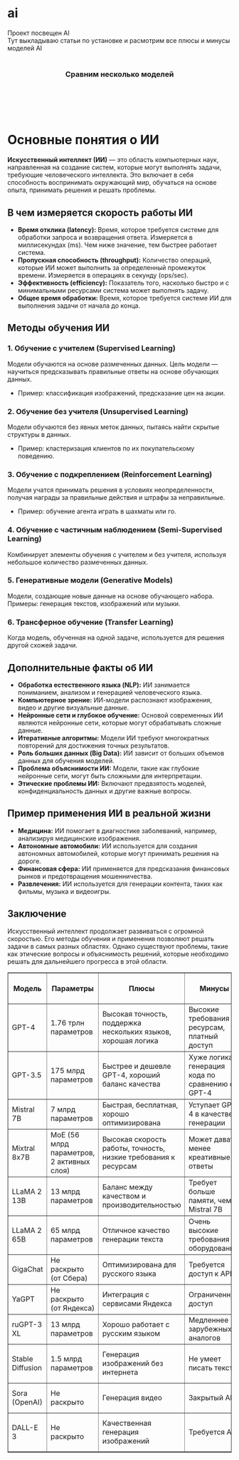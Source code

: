 # ai </br>
Проект посвещен AI </br>
Тут выкладываю статьи по установке и расмотрим все плюсы и минусы моделей AI</br></br>

<center><h3>Сравним несколько моделей </h3></center></br>
<table border="1">
    <tr>
        <th>Модель</th>
        <th>Параметры</th>
        <th>Плюсы</th>
        <th>Минусы</th>
        <th>Генерация изображений</th>
        <th>Генерация видео</th>
        <th>Написание кода</th>
        <th>Работа с документами</th>
        <th>Постановка задач</th>
        <th>Генерация аудио</th>
        <th>Метод обучения</th>
        <th>Скорость работы</th>
        <th>Требуется API</th>
        <th>Работает без интернета</th>
    </tr>
    <tr>
        <td>GPT-4</td>
        <td>1.76 трлн параметров</td>
        <td>Высокая точность, поддержка нескольких языков, хорошая логика</td>
        <td>Высокие требования к ресурсам, платный доступ</td>
        <td>Нет</td>
        <td>Нет</td>
        <td>Да</td>
        <td>Да</td>
        <td>Да</td>
        <td>Нет</td>
        <td>Трансформеры, обучение с учителем</td>
        <td>Высокая (RPS, TPS)</td>
        <td>Да</td>
        <td>Нет</td>
    </tr>
    <tr>
        <td>GPT-3.5</td>
        <td>175 млрд параметров</td>
        <td>Быстрее и дешевле GPT-4, хороший баланс качества</td>
        <td>Хуже логика и генерация кода по сравнению с GPT-4</td>
        <td>Нет</td>
        <td>Нет</td>
        <td>Да</td>
        <td>Да</td>
        <td>Да</td>
        <td>Нет</td>
        <td>Трансформеры, обучение с учителем</td>
        <td>Высокая (RPS, TPS)</td>
        <td>Да</td>
        <td>Нет</td>
    </tr>
    <tr>
        <td>Mistral 7B</td>
        <td>7 млрд параметров</td>
        <td>Быстрая, бесплатная, хорошо оптимизирована</td>
        <td>Уступает GPT-4 в качестве генерации</td>
        <td>Нет</td>
        <td>Нет</td>
        <td>Да</td>
        <td>Да</td>
        <td>Да</td>
        <td>Нет</td>
        <td>Трансформеры, обучение с учителем</td>
        <td>Средняя (TPS)</td>
        <td>Нет</td>
        <td>Да</td>
    </tr>
    <tr>
        <td>Mixtral 8x7B</td>
        <td>MoE (56 млрд параметров, 2 активных слоя)</td>
        <td>Высокая скорость работы, точность, низкие требования к ресурсам</td>
        <td>Может давать менее креативные ответы</td>
        <td>Нет</td>
        <td>Нет</td>
        <td>Да</td>
        <td>Да</td>
        <td>Да</td>
        <td>Нет</td>
        <td>MoE, обучение с учителем</td>
        <td>Высокая (RPS)</td>
        <td>Нет</td>
        <td>Да</td>
    </tr>
    <tr>
        <td>LLaMA 2 13B</td>
        <td>13 млрд параметров</td>
        <td>Баланс между качеством и производительностью</td>
        <td>Требует больше памяти, чем Mistral 7B</td>
        <td>Нет</td>
        <td>Нет</td>
        <td>Да</td>
        <td>Да</td>
        <td>Да</td>
        <td>Нет</td>
        <td>Трансформеры, обучение с учителем</td>
        <td>Средняя (TPS)</td>
        <td>Нет</td>
        <td>Да</td>
    </tr>
    <tr>
        <td>LLaMA 2 65B</td>
        <td>65 млрд параметров</td>
        <td>Отличное качество генерации текста</td>
        <td>Очень высокие требования к оборудованию</td>
        <td>Нет</td>
        <td>Нет</td>
        <td>Да</td>
        <td>Да</td>
        <td>Да</td>
        <td>Нет</td>
        <td>Трансформеры, обучение с учителем</td>
        <td>Низкая (Latency)</td>
        <td>Нет</td>
        <td>Да</td>
    </tr>
    <tr>
        <td>GigaChat</td>
        <td>Не раскрыто (от Сбера)</td>
        <td>Оптимизирована для русского языка</td>
        <td>Требуется доступ к API</td>
        <td>Нет</td>
        <td>Нет</td>
        <td>Да</td>
        <td>Да</td>
        <td>Да</td>
        <td>Нет</td>
        <td>Трансформеры, обучение с учителем</td>
        <td>Средняя (RPS)</td>
        <td>Да</td>
        <td>Нет</td>
    </tr>
    <tr>
        <td>YaGPT</td>
        <td>Не раскрыто (от Яндекса)</td>
        <td>Интеграция с сервисами Яндекса</td>
        <td>Ограниченный доступ</td>
        <td>Нет</td>
        <td>Нет</td>
        <td>Да</td>
        <td>Да</td>
        <td>Да</td>
        <td>Нет</td>
        <td>Трансформеры, обучение с учителем</td>
        <td>Высокая (RPS)</td>
        <td>Да</td>
        <td>Нет</td>
    </tr>
    <tr>
        <td>ruGPT-3 XL</td>
        <td>13 млрд параметров</td>
        <td>Хорошо работает с русским языком</td>
        <td>Медленнее зарубежных аналогов</td>
        <td>Нет</td>
        <td>Нет</td>
        <td>Да</td>
        <td>Да</td>
        <td>Да</td>
        <td>Нет</td>
        <td>Трансформеры, обучение с учителем</td>
        <td>Средняя (TPS)</td>
        <td>Нет</td>
        <td>Да</td>
    </tr>
    <tr>
        <td>Stable Diffusion</td>
        <td>1.5 млрд параметров</td>
        <td>Генерация изображений без интернета</td>
        <td>Не умеет писать текст</td>
        <td>Да</td>
        <td>Нет</td>
        <td>Нет</td>
        <td>Нет</td>
        <td>Нет</td>
        <td>Да</td>
        <td>Генеративные модели, обучение без учителя</td>
        <td>Средняя (TPS)</td>
        <td>Нет</td>
        <td>Да</td>
    </tr>
    <tr>
        <td>Sora (OpenAI)</td>
        <td>Не раскрыто</td>
        <td>Генерация видео</td>
        <td>Закрытый API</td>
        <td>Нет</td>
        <td>Да</td>
        <td>Нет</td>
        <td>Нет</td>
        <td>Да</td>
        <td>Нет</td>
        <td>Трансформеры, обучение с учителем</td>
        <td>Средняя (TPS)</td>
        <td>Да</td>
        <td>Нет</td>
    </tr>
    <tr>
        <td>DALL-E 3</td>
        <td>Не раскрыто</td>
        <td>Качественная генерация изображений</td>
        <td>Требуется API</td>
        <td>Да</td>
        <td>Нет</td>
        <td>Нет</td>
        <td>Нет</td>
        <td>Нет</td>
        <td>Нет</td>
        <td>Генеративные модели, обучение без учителя</td>



</br></br>




<h1>Основные понятия о ИИ</h1>

<p><strong>Искусственный интеллект (ИИ)</strong> — это область компьютерных наук, направленная на создание систем, которые могут выполнять задачи, требующие человеческого интеллекта. Это включает в себя способность воспринимать окружающий мир, обучаться на основе опыта, принимать решения и решать проблемы.</p>

<h2>В чем измеряется скорость работы ИИ</h2>
<ul>
    <li><strong>Время отклика (latency):</strong> Время, которое требуется системе для обработки запроса и возвращения ответа. Измеряется в миллисекундах (ms). Чем ниже значение, тем быстрее работает система.</li>
    <li><strong>Пропускная способность (throughput):</strong> Количество операций, которые ИИ может выполнить за определенный промежуток времени. Измеряется в операциях в секунду (ops/sec).</li>
    <li><strong>Эффективность (efficiency):</strong> Показатель того, насколько быстро и с минимальными ресурсами система может выполнять задачу.</li>
    <li><strong>Общее время обработки:</strong> Время, которое требуется системе ИИ для выполнения задачи от начала до конца.</li>
</ul>

<h2>Методы обучения ИИ</h2>
<h3>1. Обучение с учителем (Supervised Learning)</h3>
<p>Модели обучаются на основе размеченных данных. Цель модели — научиться предсказывать правильные ответы на основе обучающих данных.</p>
<ul>
    <li>Пример: классификация изображений, предсказание цен на акции.</li>
</ul>

<h3>2. Обучение без учителя (Unsupervised Learning)</h3>
<p>Модели обучаются без явных меток данных, пытаясь найти скрытые структуры в данных.</p>
<ul>
    <li>Пример: кластеризация клиентов по их покупательскому поведению.</li>
</ul>

<h3>3. Обучение с подкреплением (Reinforcement Learning)</h3>
<p>Модели учатся принимать решения в условиях неопределенности, получая награды за правильные действия и штрафы за неправильные.</p>
<ul>
    <li>Пример: обучение агента играть в шахматы или го.</li>
</ul>

<h3>4. Обучение с частичным наблюдением (Semi-Supervised Learning)</h3>
<p>Комбинирует элементы обучения с учителем и без учителя, используя небольшое количество размеченных данных.</p>

<h3>5. Генеративные модели (Generative Models)</h3>
<p>Модели, создающие новые данные на основе обучающего набора. Примеры: генерация текстов, изображений или музыки.</p>

<h3>6. Трансферное обучение (Transfer Learning)</h3>
<p>Когда модель, обученная на одной задаче, используется для решения другой схожей задачи.</p>

<h2>Дополнительные факты об ИИ</h2>
<ul>
    <li><strong>Обработка естественного языка (NLP):</strong> ИИ занимается пониманием, анализом и генерацией человеческого языка.</li>
    <li><strong>Компьютерное зрение:</strong> ИИ-модели распознают изображения, видео и другие визуальные данные.</li>
    <li><strong>Нейронные сети и глубокое обучение:</strong> Основой современных ИИ являются нейронные сети, которые могут обрабатывать сложные данные.</li>
    <li><strong>Итеративные алгоритмы:</strong> Модели ИИ требуют многократных повторений для достижения точных результатов.</li>
    <li><strong>Роль больших данных (Big Data):</strong> ИИ зависит от больших объемов данных для обучения моделей.</li>
    <li><strong>Проблема объяснимости ИИ:</strong> Модели, такие как глубокие нейронные сети, могут быть сложными для интерпретации.</li>
    <li><strong>Этические проблемы ИИ:</strong> Включают предвзятость моделей, конфиденциальность данных и другие важные вопросы.</li>
</ul>

<h2>Пример применения ИИ в реальной жизни</h2>
<ul>
    <li><strong>Медицина:</strong> ИИ помогает в диагностике заболеваний, например, анализируя медицинские изображения.</li>
    <li><strong>Автономные автомобили:</strong> ИИ используется для создания автономных автомобилей, которые могут принимать решения на дороге.</li>
    <li><strong>Финансовая сфера:</strong> ИИ применяется для предсказания финансовых рынков и предотвращения мошенничества.</li>
    <li><strong>Развлечения:</strong> ИИ используется для генерации контента, таких как фильмы, музыка и видеоигры.</li>
</ul>

<h2>Заключение</h2>
<p>Искусственный интеллект продолжает развиваться с огромной скоростью. Его методы обучения и применения позволяют решать задачи в самых разных областях. Однако существуют проблемы, такие как этические вопросы и объяснимость решений, которые необходимо решать для дальнейшего прогресса в этой области.</p>

